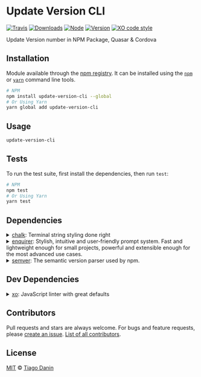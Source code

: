# Update Version CLI

[![Travis](https://img.shields.io/travis/TiagoDanin/Update-Version-CLI.svg?branch=master&style=flat-square)](https://travis-ci.org/TiagoDanin/Update-Version-CLI) [![Downloads](https://img.shields.io/npm/dt/update-version-cli.svg?style=flat-square)](https://npmjs.org/package/update-version-cli) [![Node](https://img.shields.io/node/v/update-version-cli.svg?style=flat-square)](https://npmjs.org/package/update-version-cli) [![Version](https://img.shields.io/npm/v/update-version-cli.svg?style=flat-square)](https://npmjs.org/package/update-version-cli) [![XO code style](https://img.shields.io/badge/code%20style-XO-red.svg?style=flat-square)](https://github.com/xojs/xo) 

Update Version number in NPM Package, Quasar & Cordova

## Installation

Module available through the [npm registry](https://www.npmjs.com/). It can be installed using the  [`npm`](https://docs.npmjs.com/getting-started/installing-npm-packages-locally) or [`yarn`](https://yarnpkg.com/en/) command line tools.

```sh
# NPM
npm install update-version-cli --global
# Or Using Yarn
yarn global add update-version-cli
```

## Usage

```sh
update-version-cli
```

## Tests

To run the test suite, first install the dependencies, then run `test`:

```sh
# NPM
npm test
# Or Using Yarn
yarn test
```

## Dependencies

<details>
	<summary><a href="https://ghub.io/chalk">chalk</a>: Terminal string styling done right</summary>
	<b>Author</b>: qix, sindresorhus</br>
	<b>License</b>: MIT</br>
	<b>Version</b>: ^3.0.0
</details>
<details>
	<summary><a href="https://ghub.io/enquirer">enquirer</a>: Stylish, intuitive and user-friendly prompt system. Fast and lightweight enough for small projects, powerful and extensible enough for the most advanced use cases.</summary>
	<b>Author</b>: Jon Schlinkert</br>
	<b>License</b>: MIT</br>
	<b>Version</b>: ^2.3.2
</details>
<details>
	<summary><a href="https://ghub.io/semver">semver</a>: The semantic version parser used by npm.</summary>
	<b>Author</b>: adam_baldwin, ahmadnassri, annekimsey, billatnpm, claudiahdz, darcyclarke, isaacs, mikemimik, ruyadorno</br>
	<b>License</b>: ISC</br>
	<b>Version</b>: ^7.1.1
</details>

## Dev Dependencies

<details>
	<summary><a href="https://ghub.io/xo">xo</a>: JavaScript linter with great defaults</summary>
	<b>Author</b>: Sindre Sorhus</br>
	<b>License</b>: MIT</br>
	<b>Version</b>: ^0.24.0
</details>

## Contributors

Pull requests and stars are always welcome. For bugs and feature requests, please [create an issue](https://github.com/TiagoDanin/Update-Version-CLI/issues). [List of all contributors](https://github.com/TiagoDanin/Update-Version-CLI/graphs/contributors).

## License

[MIT](LICENSE) © [Tiago Danin](https://TiagoDanin.github.io)